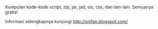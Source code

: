 Kumpulan kode-kode script, zip, jar, jad, sis, css, dan lain-lain. Semuanya gratis!

Informasi selengkapnya kunjungi http://snifan.blogspot.com/